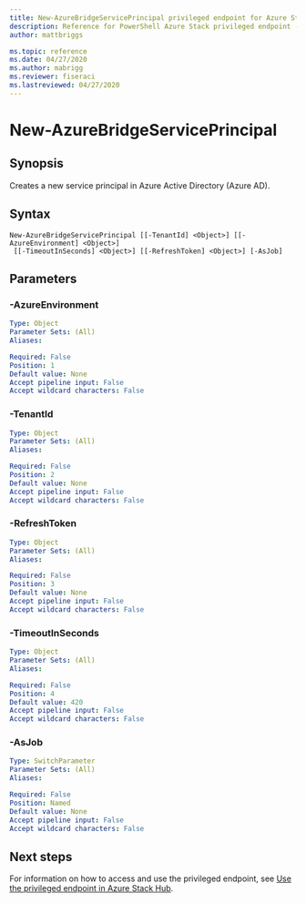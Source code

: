 ```yaml
---
title: New-AzureBridgeServicePrincipal privileged endpoint for Azure Stack Hub
description: Reference for PowerShell Azure Stack privileged endpoint - New-AzureBridgeServicePrincipal
author: mattbriggs

ms.topic: reference
ms.date: 04/27/2020
ms.author: mabrigg
ms.reviewer: fiseraci
ms.lastreviewed: 04/27/2020
---
```


# New-AzureBridgeServicePrincipal

## Synopsis
Creates a new service principal in Azure Active Directory (Azure AD).

## Syntax

```
New-AzureBridgeServicePrincipal [[-TenantId] <Object>] [[-AzureEnvironment] <Object>]
 [[-TimeoutInSeconds] <Object>] [[-RefreshToken] <Object>] [-AsJob]
```

## Parameters

### -AzureEnvironment
 

```yaml
Type: Object
Parameter Sets: (All)
Aliases:

Required: False
Position: 1
Default value: None
Accept pipeline input: False
Accept wildcard characters: False
```

### -TenantId
 

```yaml
Type: Object
Parameter Sets: (All)
Aliases:

Required: False
Position: 2
Default value: None
Accept pipeline input: False
Accept wildcard characters: False
```

### -RefreshToken
 

```yaml
Type: Object
Parameter Sets: (All)
Aliases:

Required: False
Position: 3
Default value: None
Accept pipeline input: False
Accept wildcard characters: False
```

### -TimeoutInSeconds
 

```yaml
Type: Object
Parameter Sets: (All)
Aliases:

Required: False
Position: 4
Default value: 420
Accept pipeline input: False
Accept wildcard characters: False
```

### -AsJob


```yaml
Type: SwitchParameter
Parameter Sets: (All)
Aliases:

Required: False
Position: Named
Default value: None
Accept pipeline input: False
Accept wildcard characters: False
```

## Next steps

For information on how to access and use the privileged endpoint, see [Use the privileged endpoint in Azure Stack Hub](../../operator/azure-stack-privileged-endpoint.md).
